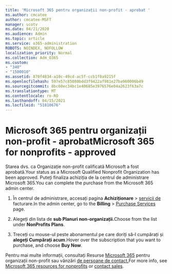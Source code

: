 ```yaml
---
title: 'Microsoft 365 pentru organizații non-profit - aprobat '
ms.author: cmcatee
author: cmcatee-MSFT
manager: scotv
ms.date: 04/21/2020
ms.audience: Admin
ms.topic: article
ms.service: o365-administration
ROBOTS: NOINDEX, NOFOLLOW
localization_priority: Normal
ms.collection: Adm_O365
ms.custom:
- "340"
- "1500010"
ms.assetid: 870f4834-a10c-49cd-ac5f-ccb1f0a9215f
ms.openlocfilehash: 597e57c85080bdd3f9422af981e27ba960006b49
ms.sourcegitcommit: 8bc60ec34bc1e40685e3976576e04a2623f63a7c
ms.translationtype: MT
ms.contentlocale: ro-RO
ms.lasthandoff: 04/15/2021
ms.locfileid: "51810676"
---
```

# <a name="microsoft-365-for-nonprofits---approved"></a><span data-ttu-id="aecd8-102">Microsoft 365 pentru organizații non-profit - aprobat</span><span class="sxs-lookup"><span data-stu-id="aecd8-102">Microsoft 365 for nonprofits - approved</span></span>

<span data-ttu-id="aecd8-103">Starea dvs. ca Organizație non-profit calificată Microsoft a fost aprobată.</span><span class="sxs-lookup"><span data-stu-id="aecd8-103">Your status as a Microsoft Qualified Nonprofit Organization has been approved.</span></span> <span data-ttu-id="aecd8-104">Puteți finaliza achiziția de la centrul de administrare Microsoft 365.</span><span class="sxs-lookup"><span data-stu-id="aecd8-104">You can complete the purchase from the Microsoft 365 admin center.</span></span>

1. <span data-ttu-id="aecd8-105">În centrul de administrare, accesați pagina **Achiziționare** \> [servicii de](https://go.microsoft.com/fwlink/p/?linkid=868433) facturare.</span><span class="sxs-lookup"><span data-stu-id="aecd8-105">In the admin center, go to the **Billing** \> [Purchase Services](https://go.microsoft.com/fwlink/p/?linkid=868433) page.</span></span>

2. <span data-ttu-id="aecd8-106">Alegeți din lista de **sub Planuri non-organizații.**</span><span class="sxs-lookup"><span data-stu-id="aecd8-106">Choose from the list under **NonProfits Plans**.</span></span>

3. <span data-ttu-id="aecd8-107">Treceți cu mouse-ul peste abonamentul pe care doriți să-l cumpărați și **alegeți Cumpărați acum**.</span><span class="sxs-lookup"><span data-stu-id="aecd8-107">Hover over the subscription that you want to purchase, and choose **Buy Now**.</span></span>

<span data-ttu-id="aecd8-108">Pentru mai multe informații, consultați Resurse [Microsoft 365](https://www.microsoft.com/nonprofits/microsoft-365) pentru organizații non-profit sau vânzări [de persoane de contact.](https://www.microsoft.com/nonprofits/contact-us)</span><span class="sxs-lookup"><span data-stu-id="aecd8-108">For more info, see [Microsoft 365 resources for nonprofits](https://www.microsoft.com/nonprofits/microsoft-365) or [contact sales](https://www.microsoft.com/nonprofits/contact-us).</span></span>
